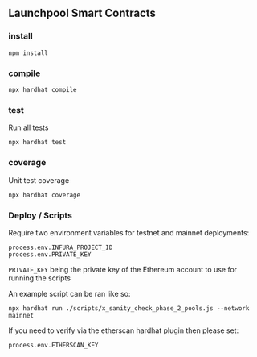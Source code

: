 ## Launchpool Smart Contracts


### install

`npm install`

### compile

`npx hardhat compile`

### test

Run all tests

`npx hardhat test`

### coverage

Unit test coverage

`npx hardhat coverage`

### Deploy / Scripts

Require two environment variables for testnet and mainnet deployments:

```
process.env.INFURA_PROJECT_ID
process.env.PRIVATE_KEY
```

`PRIVATE_KEY` being the private key of the Ethereum account to use for running the scripts

An example script can be ran like so:

`npx hardhat run ./scripts/x_sanity_check_phase_2_pools.js --network mainnet`

If you need to verify via the etherscan hardhat plugin then please set:

```
process.env.ETHERSCAN_KEY
```

